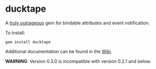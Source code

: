 # ducktape

A [truly outrageous](http://youtu.be/dSPb56-_I98) gem for bindable attributes and event notification.

To install:

```
gem install ducktape
```

Additional documentation can be found in the [Wiki](https://github.com/SilverPhoenix99/ducktape/wiki).

**WARNING**: Version 0.3.0 is incompatible with version 0.2.1 and below.